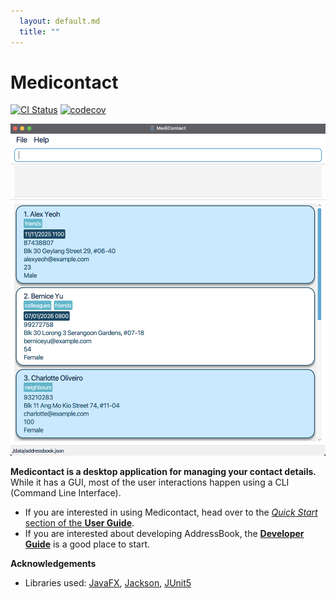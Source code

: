 ```yaml
---
  layout: default.md
  title: ""
---
```


# Medicontact

[![CI Status](https://github.com/AY2425S1-CS2103T-T10-1/tp/workflows/Java%20CI/badge.svg)](https://github.com/AY2425S1-CS2103T-T10-1/tp/actions)
[![codecov](https://codecov.io/gh/AY2425S1-CS2103T-T10-1/tp/graph/badge.svg?token=2GDD9TYLJB)](https://codecov.io/gh/AY2425S1-CS2103T-T10-1/tp)

![Ui](images/Ui.png)

**Medicontact is a desktop application for managing your contact details.** While it has a GUI, most of the user interactions happen using a CLI (Command Line Interface).

* If you are interested in using Medicontact, head over to the [_Quick Start_ section of the **User Guide**](UserGuide.html#quick-start).
* If you are interested about developing AddressBook, the [**Developer Guide**](DeveloperGuide.html) is a good place to start.


**Acknowledgements**

* Libraries used: [JavaFX](https://openjfx.io/), [Jackson](https://github.com/FasterXML/jackson), [JUnit5](https://github.com/junit-team/junit5)
